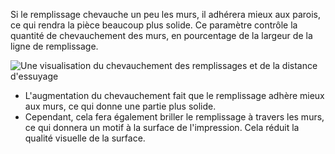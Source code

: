 Si le remplissage chevauche un peu les murs, il adhérera mieux aux parois, ce qui rendra la pièce beaucoup plus solide. Ce paramètre contrôle la quantité de chevauchement des murs, en pourcentage de la largeur de la ligne de remplissage.

![Une visualisation du chevauchement des remplissages et de la distance d'essuyage](../../../articles/images/infill_overlap.svg)

* L'augmentation du chevauchement fait que le remplissage adhère mieux aux murs, ce qui donne une partie plus solide.
* Cependant, cela fera également briller le remplissage à travers les murs, ce qui donnera un motif à la surface de l'impression. Cela réduit la qualité visuelle de la surface.
